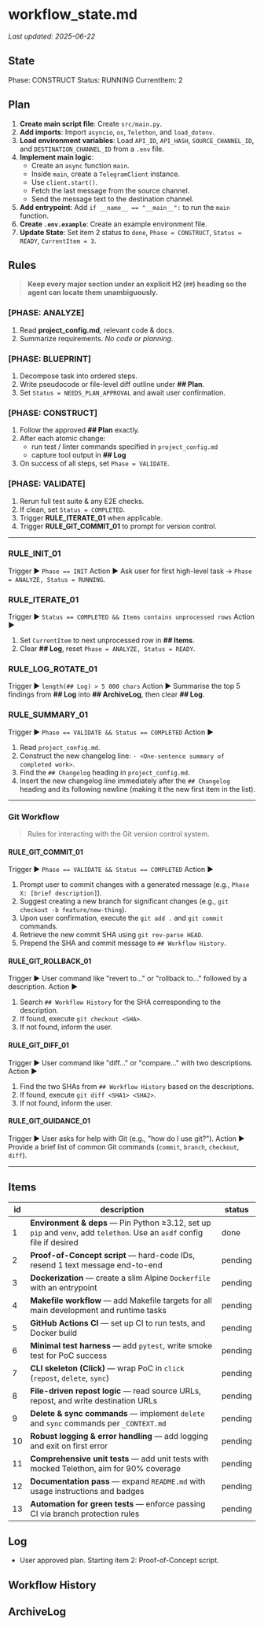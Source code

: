 # workflow_state.md
_Last updated: 2025-06-22_

## State
Phase: CONSTRUCT
Status: RUNNING
CurrentItem: 2

## Plan
1.  **Create main script file**: Create `src/main.py`.
2.  **Add imports**: Import `asyncio`, `os`, `Telethon`, and `load_dotenv`.
3.  **Load environment variables**: Load `API_ID`, `API_HASH`, `SOURCE_CHANNEL_ID`, and `DESTINATION_CHANNEL_ID` from a `.env` file.
4.  **Implement main logic**:
    *   Create an `async` function `main`.
    *   Inside `main`, create a `TelegramClient` instance.
    *   Use `client.start()`.
    *   Fetch the last message from the source channel.
    *   Send the message text to the destination channel.
5.  **Add entrypoint**: Add `if __name__ == "__main__":` to run the `main` function.
6.  **Create `.env.example`**: Create an example environment file.
7.  **Update State**: Set item 2 status to `done`, `Phase = CONSTRUCT`, `Status = READY`, `CurrentItem = 3`.

## Rules
> **Keep every major section under an explicit H2 (`##`) heading so the agent can locate them unambiguously.**

### [PHASE: ANALYZE]
1. Read **project_config.md**, relevant code & docs.
2. Summarize requirements. *No code or planning.*

### [PHASE: BLUEPRINT]
1. Decompose task into ordered steps.
2. Write pseudocode or file-level diff outline under **## Plan**.
3. Set `Status = NEEDS_PLAN_APPROVAL` and await user confirmation.

### [PHASE: CONSTRUCT]
1. Follow the approved **## Plan** exactly.
2. After each atomic change:
   - run test / linter commands specified in `project_config.md`
   - capture tool output in **## Log**
3. On success of all steps, set `Phase = VALIDATE`.

### [PHASE: VALIDATE]
1. Rerun full test suite & any E2E checks.
2. If clean, set `Status = COMPLETED`.
3. Trigger **RULE_ITERATE_01** when applicable.
4. Trigger **RULE_GIT_COMMIT_01** to prompt for version control.

---

### RULE_INIT_01
Trigger ▶ `Phase == INIT`
Action ▶ Ask user for first high-level task → `Phase = ANALYZE, Status = RUNNING`.

### RULE_ITERATE_01
Trigger ▶ `Status == COMPLETED && Items contains unprocessed rows`
Action ▶
1. Set `CurrentItem` to next unprocessed row in **## Items**.
2. Clear **## Log**, reset `Phase = ANALYZE, Status = READY`.

### RULE_LOG_ROTATE_01
Trigger ▶ `length(## Log) > 5 000 chars`
Action ▶ Summarise the top 5 findings from **## Log** into **## ArchiveLog**, then clear **## Log**.

### RULE_SUMMARY_01
Trigger ▶ `Phase == VALIDATE && Status == COMPLETED`
Action ▶
1. Read `project_config.md`.
2. Construct the new changelog line: `- <One-sentence summary of completed work>`.
3. Find the `## Changelog` heading in `project_config.md`.
4. Insert the new changelog line immediately after the `## Changelog` heading and its following newline (making it the new first item in the list).

---

### Git Workflow
> Rules for interacting with the Git version control system.

#### RULE_GIT_COMMIT_01
Trigger ▶ `Phase == VALIDATE && Status == COMPLETED`
Action ▶
1. Prompt user to commit changes with a generated message (e.g., `Phase X: [brief description]`).
2. Suggest creating a new branch for significant changes (e.g., `git checkout -b feature/new-thing`).
3. Upon user confirmation, execute the `git add .` and `git commit` commands.
4. Retrieve the new commit SHA using `git rev-parse HEAD`.
5. Prepend the SHA and commit message to `## Workflow History`.

#### RULE_GIT_ROLLBACK_01
Trigger ▶ User command like "revert to..." or "rollback to..." followed by a description.
Action ▶
1. Search `## Workflow History` for the SHA corresponding to the description.
2. If found, execute `git checkout <SHA>`.
3. If not found, inform the user.

#### RULE_GIT_DIFF_01
Trigger ▶ User command like "diff..." or "compare..." with two descriptions.
Action ▶
1. Find the two SHAs from `## Workflow History` based on the descriptions.
2. If found, execute `git diff <SHA1> <SHA2>`.
3. If not found, inform the user.

#### RULE_GIT_GUIDANCE_01
Trigger ▶ User asks for help with Git (e.g., "how do I use git?").
Action ▶ Provide a brief list of common Git commands (`commit`, `branch`, `checkout`, `diff`).

---

## Items
| id | description | status |
|----|-------------|--------|
| 1  | **Environment & deps** — Pin Python ≥3.12, set up `pip` and `venv`, add `telethon`. Use an `asdf` config file if desired | done |
| 2  | **Proof-of-Concept script** — hard-code IDs, resend 1 text message end-to-end | pending |
| 3  | **Dockerization** — create a slim Alpine `Dockerfile` with an entrypoint | pending |
| 4  | **Makefile workflow** — add Makefile targets for all main development and runtime tasks | pending |
| 5  | **GitHub Actions CI** — set up CI to run tests, and Docker build | pending |
| 6  | **Minimal test harness** — add `pytest`, write smoke test for PoC success | pending |
| 7  | **CLI skeleton (Click)** — wrap PoC in `click` (`repost`, `delete`, `sync`) | pending |
| 8  | **File-driven repost logic** — read source URLs, repost, and write destination URLs | pending |
| 9  | **Delete & sync commands** — implement `delete` and `sync` commands per `_CONTEXT.md` | pending |
| 10 | **Robust logging & error handling** — add logging and exit on first error | pending |
| 11 | **Comprehensive unit tests** — add unit tests with mocked Telethon, aim for 90% coverage | pending |
| 12 | **Documentation pass** — expand `README.md` with usage instructions and badges | pending |
| 13 | **Automation for green tests** — enforce passing CI via branch protection rules | pending |

## Log
- User approved plan. Starting item 2: Proof-of-Concept script.
<!-- AI appends detailed reasoning, tool output, and errors here -->

## Workflow History
<!-- RULE_GIT_COMMIT_01 stores commit SHAs and messages here -->

## ArchiveLog
<!-- RULE_LOG_ROTATE_01 stores condensed summaries here -->